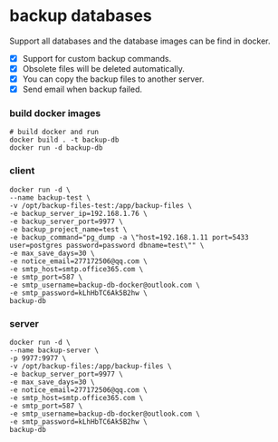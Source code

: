 # backup databases
  Support all databases and the database images can be find in docker.
  - [X] Support for custom backup commands.
  - [X] Obsolete files will be deleted automatically.
  - [X] You can copy the backup files to another server.
  - [x] Send email when backup failed.
  ### build docker images

  ```
  # build docker and run
  docker build . -t backup-db
  docker run -d backup-db
  ```
  ### client
  ```
  docker run -d \
  --name backup-test \
  -v /opt/backup-files-test:/app/backup-files \
  -e backup_server_ip=192.168.1.76 \
  -e backup_server_port=9977 \
  -e backup_project_name=test \
  -e backup_command="pg_dump -a \"host=192.168.1.11 port=5433 user=postgres password=password dbname=test\"" \
  -e max_save_days=30 \
  -e notice_email=277172506@qq.com \
  -e smtp_host=smtp.office365.com \
  -e smtp_port=587 \
  -e smtp_username=backup-db-docker@outlook.com \
  -e smtp_password=kLhHbTC6Ak5B2hw \
  backup-db
  ```
  
  ### server
  ```
  docker run -d \
  --name backup-server \
  -p 9977:9977 \
  -v /opt/backup-files:/app/backup-files \
  -e backup_server_port=9977 \
  -e max_save_days=30 \
  -e notice_email=277172506@qq.com \
  -e smtp_host=smtp.office365.com \
  -e smtp_port=587 \
  -e smtp_username=backup-db-docker@outlook.com \
  -e smtp_password=kLhHbTC6Ak5B2hw \
  backup-db
  ```